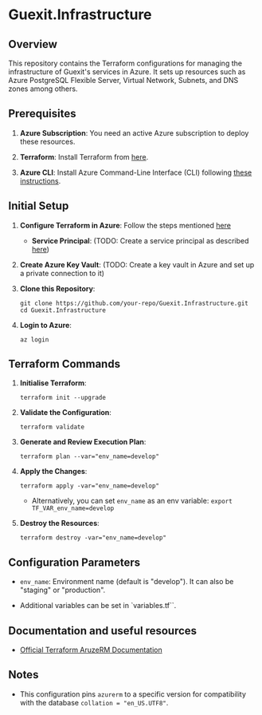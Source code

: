 # Guexit.Infrastructure

## Overview

This repository contains the Terraform configurations for managing the infrastructure of Guexit's services in Azure. It sets up resources such as Azure PostgreSQL Flexible Server, Virtual Network, Subnets, and DNS zones among others.

## Prerequisites

1. **Azure Subscription**: You need an active Azure subscription to deploy these resources.

2. **Terraform**: Install Terraform from [here](https://developer.hashicorp.com/terraform/downloads).

3. **Azure CLI**: Install Azure Command-Line Interface (CLI) following [these instructions](https://learn.microsoft.com/en-us/cli/azure/install-azure-cli).

## Initial Setup

1. **Configure Terraform in Azure**: Follow the steps mentioned [here](https://learn.microsoft.com/en-us/azure/developer/terraform/get-started-cloud-shell-bash?tabs=bash)
    * **Service Principal**: (TODO: Create a service principal as described [here](https://learn.microsoft.com/en-us/azure/developer/terraform/get-started-cloud-shell-bash?tabs=bash#create-a-service-principal))

2. **Create Azure Key Vault**: (TODO: Create a key vault in Azure and set up a private connection to it)

3. **Clone this Repository**:

    ```shell
    git clone https://github.com/your-repo/Guexit.Infrastructure.git
    cd Guexit.Infrastructure
    ```

4. **Login to Azure**:

    ```shell
    az login
    ```

## Terraform Commands

1. **Initialise Terraform**:

    ```shell
    terraform init --upgrade
    ```

2. **Validate the Configuration**:

    ```shell
    terraform validate
    ```

3. **Generate and Review Execution Plan**:

    ```shell
    terraform plan --var="env_name=develop"
    ```

4. **Apply the Changes**:

    ```shell
    terraform apply -var="env_name=develop"
    ```

    * Alternatively, you can set `env_name` as an env variable: `export TF_VAR_env_name=develop`

5. **Destroy the Resources**:

    ```shell
    terraform destroy -var="env_name=develop"
    ```

## Configuration Parameters

* `env_name`: Environment name (default is "develop"). It can also be "staging" or "production".

* Additional variables can be set in `variables.tf``.

## Documentation and useful resources

* [Official Terraform AruzeRM Documentation](https://registry.terraform.io/providers/hashicorp/azurerm/latest/docs/resources/postgresql_flexible_server)

## Notes

* This configuration pins `azurerm` to a specific version for compatibility with the database `collation = "en_US.UTF8"`.

